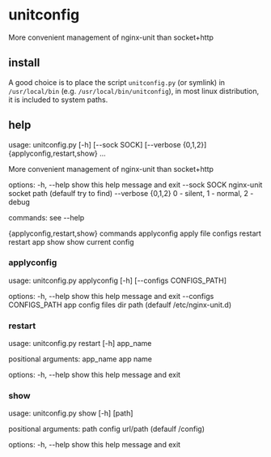 # unitconfig

More convenient management of nginx-unit than socket+http

## install

A good choice is to place the script `unitconfig.py` (or symlink) in `/usr/local/bin` (e.g. `/usr/local/bin/unitconfig`),
in most linux distribution, it is included to system paths.

## help

usage: unitconfig.py [-h] [--sock SOCK] [--verbose {0,1,2}] {applyconfig,restart,show} ...

More convenient management of nginx-unit than socket+http

options:
  -h, --help            show this help message and exit
  --sock SOCK           nginx-unit socket path (defaulf try to find)
  --verbose {0,1,2}     0 - silent, 1 - normal, 2 - debug

commands:
  see <command> --help

  {applyconfig,restart,show}
                        commands
    applyconfig         apply file configs
    restart             restart app
    show                show current config

### applyconfig

usage: unitconfig.py applyconfig [-h] [--configs CONFIGS_PATH]

options:
  -h, --help            show this help message and exit
  --configs CONFIGS_PATH
                        app config files dir path (defaulf /etc/nginx-unit.d)

### restart

usage: unitconfig.py restart [-h] app_name

positional arguments:
  app_name    app name

options:
  -h, --help  show this help message and exit

### show                  

usage: unitconfig.py show [-h] [path]

positional arguments:
  path        config url/path (defaulf /config)

options:
  -h, --help  show this help message and exit
